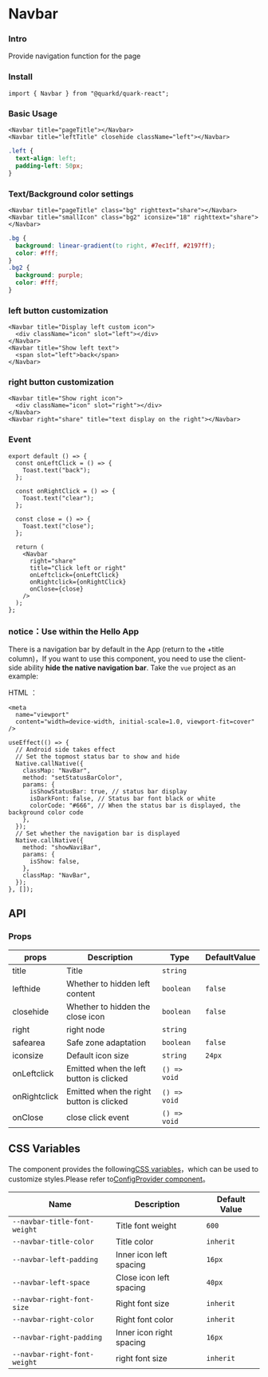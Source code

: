 # Navbar

### Intro

Provide navigation function for the page

### Install

```tsx
import { Navbar } from "@quarkd/quark-react";
```

### Basic Usage

```tsx
<Navbar title="pageTitle"></Navbar>
<Navbar title="leftTitle" closehide className="left"></Navbar>
```

```css
.left {
  text-align: left;
  padding-left: 50px;
}
```

### Text/Background color settings

```tsx
<Navbar title="pageTitle" class="bg" righttext="share"></Navbar>
<Navbar title="smallIcon" class="bg2" iconsize="18" righttext="share"></Navbar>
```

```css
.bg {
  background: linear-gradient(to right, #7ec1ff, #2197ff);
  color: #fff;
}
.bg2 {
  background: purple;
  color: #fff;
}
```

### left button customization

```tsx
<Navbar title="Display left custom icon">
  <div className="icon" slot="left"></div>
</Navbar>
<Navbar title="Show left text">
  <span slot="left">back</span>
</Navbar>
```

### right button customization

```tsx
<Navbar title="Show right icon">
  <div className="icon" slot="right"></div>
</Navbar>
<Navbar right="share" title="text display on the right"></Navbar>
```

### Event

```tsx
export default () => {
  const onLeftClick = () => {
    Toast.text("back");
  };

  const onRightClick = () => {
    Toast.text("clear");
  };

  const close = () => {
    Toast.text("close");
  };

  return (
    <Navbar
      right="share"
      title="Click left or right"
      onLeftclick={onLeftClick}
      onRightclick={onRightClick}
      onClose={close}
    />
  );
};
```

### notice：Use within the Hello App

There is a navigation bar by default in the App (return to the +title column)，If you want to use this component, you need to use the client-side ability **hide the native navigation bar**. Take the `vue` project as an example:

HTML ：

```tsx
<meta
  name="viewport"
  content="width=device-width, initial-scale=1.0, viewport-fit=cover"
/>
```

```tsx
useEffect(() => {
  // Android side takes effect
  // Set the topmost status bar to show and hide
  Native.callNative({
    classMap: "NavBar",
    method: "setStatusBarColor",
    params: {
      isShowStatusBar: true, // status bar display
      isDarkFont: false, // Status bar font black or white
      colorCode: "#666", // When the status bar is displayed, the background color code
    },
  });
  // Set whether the navigation bar is displayed
  Native.callNative({
    method: "showNaviBar",
    params: {
      isShow: false,
    },
    classMap: "NavBar",
  });
}, []);
```

## API

### Props

| props        | Description                              | Type          | DefaultValue |
| ------------ | ---------------------------------------- | ------------- | ------------ |
| title        | Title                                    | `string`      |
| lefthide     | Whether to hidden left content           | `boolean`     | `false`      |
| closehide    | Whether to hidden the close icon         | `boolean`     | `false`      |
| right        | right node                               | `string`      |
| safearea     | Safe zone adaptation                     | `boolean`     | `false`      |
| iconsize     | Default icon size                        | `string`      | `24px`       |
| onLeftclick  | Emitted when the left button is clicked  | `() => void ` |
| onRightclick | Emitted when the right button is clicked | `() => void`  |
| onClose      | close click event                        | `() => void ` |

## CSS Variables

The component provides the following[CSS variables](https://developer.mozilla.org/zh-CN/docs/Web/CSS/Using_CSS_custom_properties)，which can be used to customize styles.Please refer to[ConfigProvider component](#/zh-CN/guide/theme)。

| Name                         | Description              | Default Value |
| ---------------------------- | ------------------------ | ------------- |
| `--navbar-title-font-weight` | Title font weight        | `600`         |
| `--navbar-title-color`       | Title color              | `inherit`     |
| `--navbar-left-padding`      | Inner icon left spacing  | `16px`        |
| `--navbar-left-space`        | Close icon left spacing  | `40px`        |
| `--navbar-right-font-size`   | Right font size          | `inherit`     |
| `--navbar-right-color`       | Right font color         | `inherit`     |
| `--navbar-right-padding`     | Inner icon right spacing | `16px`        |
| `--navbar-right-font-weight` | right font size          | `inherit`     |
